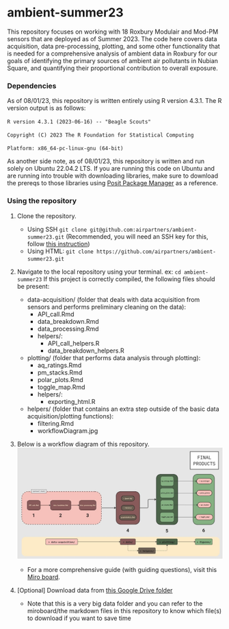# ambient-summer23

This repository focuses on working with 18 Roxbury Modulair and Mod-PM sensors that are deployed as of Summer 2023. The code here covers data acquisition, data pre-processing, plotting, and some other functionality that is needed for a comprehensive analysis of ambient data in Roxbury for our goals of identifying the primary sources of ambient air pollutants in Nubian Square, and quantifying their proportional contribution to overall exposure.

### Dependencies

As of 08/01/23, this repository is written entirely using R version 4.3.1. The R version output is as follows:

`R version 4.3.1 (2023-06-16) -- "Beagle Scouts"`

`Copyright (C) 2023 The R Foundation for Statistical Computing`

`Platform: x86_64-pc-linux-gnu (64-bit)`

As another side note, as of 08/01/23, this repository is written and run solely on Ubuntu 22.04.2 LTS. If you are running this code on Ubuntu and are running into trouble with downloading libraries, make sure to download the prereqs to those libraries using [Posit Package Manager](https://packagemanager.posit.co/client/#/repos/2/packages/A3) as a reference.

### Using the repository

1.  Clone the repository.

    -   Using SSH `git clone git@github.com:airpartners/ambient-summer23.git` (Recommended, you will need an SSH key for this, follow [this instruction](https://docs.github.com/en/authentication/connecting-to-github-with-ssh/generating-a-new-ssh-key-and-adding-it-to-the-ssh-agent))
    -   Using HTML: `git clone https://github.com/airpartners/ambient-summer23.git`

2.  Navigate to the local repository using your terminal. ex: `cd ambient-summer23` If this project is correctly compiled, the following files should be present:

    -   data-acquisition/ (folder that deals with data acquisition from sensors and performs preliminary cleaning on the data):
        -   API_call.Rmd
        -   data_breakdown.Rmd
        -   data_processing.Rmd
        -   helpers/:
            -   API_call_helpers.R
            -   data_breakdown_helpers.R
    -   plotting/ (folder that performs data analysis through plotting):
        -   aq_ratings.Rmd
        -   pm_stacks.Rmd
        -   polar_plots.Rmd
        -   toggle_map.Rmd
        -   helpers/:
            - exporting_html.R
    -   helpers/ (folder that contains an extra step outside of the basic data acquisition/plotting functions):
        -   filtering.Rmd
        -   workflowDiagram.jpg

3.  Below is a workflow diagram of this repository.
![Workflow Diagram](helpers/workflowDiagram.jpg)

    - For a more comprehensive guide (with guiding questions), visit this [Miro board](https://miro.com/app/board/uXjVMxiXxIU=/?moveToWidget=3458764560658402046&cot=14).
  
4. [Optional] Download data from [this Google Drive folder]([url](https://drive.google.com/drive/folders/1-R8-lgr2n8miD45wgWmB0cO3nS2AZrta)https://drive.google.com/drive/folders/1-R8-lgr2n8miD45wgWmB0cO3nS2AZrta)

    - Note that this is a very big data folder and you can refer to the miroboard/the markdown files in this repository to know which file(s) to download if you want to save time
